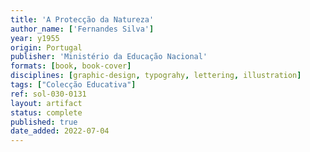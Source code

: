 ```yaml
---
title: 'A Protecção da Natureza'
author_name: ['Fernandes Silva']
year: y1955
origin: Portugal
publisher: 'Ministério da Educação Nacional'
formats: [book, book-cover]
disciplines: [graphic-design, typograhy, lettering, illustration]
tags: ["Colecção Educativa"]
ref: sol-030-0131
layout: artifact
status: complete
published: true
date_added: 2022-07-04
---
```

